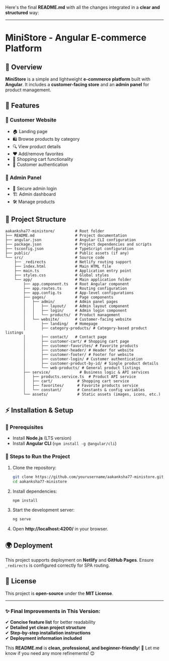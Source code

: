 Here's the final **README.md** with all the changes integrated in a **clear and structured** way:  

---

# **MiniStore - Angular E-commerce Platform**  

## **📌 Overview**  
**MiniStore** is a simple and lightweight **e-commerce platform** built with **Angular**. It includes a **customer-facing store** and an **admin panel** for product management.  

## **🚀 Features**  

### **🔹 Customer Website**  
- 🏠 Landing page  
- 🛍️ Browse products by category  
- 🔍 View product details  
- ❤️ Add/remove favorites  
- 🛒 Shopping cart functionality  
- 🔐 Customer authentication  

### **🔹 Admin Panel**  
- 🔑 Secure admin login  
- 🏗️ Admin dashboard  
- 🛠️ Manage products  

## **📂 Project Structure**  
```
aakanksha77-ministore/         # Root folder
├── README.md                  # Project documentation
├── angular.json               # Angular CLI configuration
├── package.json               # Project dependencies and scripts
├── tsconfig.json              # TypeScript configuration
├── public/                    # Public assets (if any)
└── src/                       # Source code
    ├── _redirects             # Netlify routing support
    ├── index.html             # Main HTML file
    ├── main.ts                # Application entry point
    ├── styles.css             # Global styles
    └── app/                   # Main application folder
        ├── app.component.ts   # Root Angular component
        ├── app.routes.ts      # Routing configuration
        ├── app.config.ts      # App-level configurations
        ├── pages/             # Page components
        │   ├── admin/         # Admin panel pages
        │   │   ├── layout/    # Admin layout component
        │   │   ├── login/     # Admin login component
        │   │   └── products/  # Product management
        │   └── website/       # Customer-facing website
        │       ├── landing/   # Homepage
        │       ├── category-products/ # Category-based product listings
        │       ├── contact/   # Contact page
        │       ├── customer-cart/ # Shopping cart page
        │       ├── customer-favorites/ # Favorite products
        │       ├── customer-header/ # Header for website
        │       ├── customer-footer/ # Footer for website
        │       ├── customer-login/ # Customer authentication
        │       ├── customer-product-by-id/ # Single product details
        │       └── web-products/ # General product listings
        ├── service/             # Business logic & API services
        │   ├── products.service.ts  # Product API service
        │   ├── cart/           # Shopping cart service
        │   ├── favorites/      # Favorite products service
        │   └── constant/       # Constants & config variables
        └── assets/             # Static assets (images, icons, etc.)
```

## **⚡ Installation & Setup**  

### **🔹 Prerequisites**  
- Install **Node.js** (LTS version)  
- Install **Angular CLI** (`npm install -g @angular/cli`)  

### **🔹 Steps to Run the Project**  
1. Clone the repository:  
   ```bash
   git clone https://github.com/yourusername/aakanksha77-ministore.git
   cd aakanksha77-ministore
   ```
2. Install dependencies:  
   ```bash
   npm install
   ```
3. Start the development server:  
   ```bash
   ng serve
   ```
4. Open **http://localhost:4200/** in your browser.  

## **🌍 Deployment**  
This project supports deployment on **Netlify** and **GitHub Pages**. Ensure `_redirects` is configured correctly for SPA routing.  

## **📜 License**  
This project is **open-source** under the **MIT License**.  

---

### **✨ Final Improvements in This Version:**  
✔ **Concise feature list** for better readability  
✔ **Detailed yet clean project structure**  
✔ **Step-by-step installation instructions**  
✔ **Deployment information included**  

This **README.md** is **clean, professional, and beginner-friendly**! 🚀 Let me know if you need any more refinements! 😊
